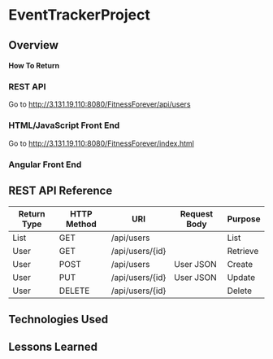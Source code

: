 # EventTrackerProject


## Overview

#### How To Return

### REST API
Go to http://3.131.19.110:8080/FitnessForever/api/users

### HTML/JavaScript Front End
Go to http://3.131.19.110:8080/FitnessForever/index.html

### Angular Front End

## REST API Reference
|Return Type | HTTP Method | URI             | Request Body |  Purpose   |
|------------|-------------|-----------------|--------------|------------|
| List<User> | GET         | /api/users      |              |  List      |
| User       | GET         | /api/users/{id} |              |  Retrieve  |
| User       | POST        | /api/users      |  User JSON   |  Create    |
| User       | PUT         | /api/users/{id} |  User JSON   |  Update    |
| User       | DELETE      | /api/users/{id} |              |  Delete    |
## Technologies Used

## Lessons Learned

